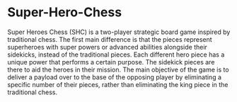 # Super-Hero-Chess

Super Heroes Chess (SHC) is a two-player strategic board game inspired by traditional chess.
The first main difference is that the pieces represent superheroes with super powers or advanced
abilities alongside their sidekicks, instead of the traditional pieces. Each different hero piece
has a unique power that performs a certain purpose. The sidekick pieces are there to aid the
heroes in their mission. The main objective of the game is to deliver a payload over to the base
of the opposing player by eliminating a specific number of their pieces, rather than eliminating
the king piece in the traditional chess.
